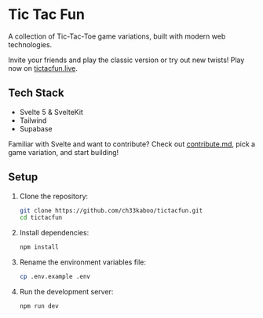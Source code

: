 # Tic Tac Fun

A collection of Tic-Tac-Toe game variations, built with modern web technologies.

Invite your friends and play the classic version or try out new twists! Play now on [tictacfun.live](https://tictacfun.live).

## Tech Stack

- Svelte 5 & SvelteKit
- Tailwind
- Supabase

Familiar with Svelte and want to contribute? Check out [contribute.md](./contribute.md), pick a game variation, and start building!

## Setup

1. Clone the repository:
   ```sh
   git clone https://github.com/ch33kaboo/tictacfun.git
   cd tictacfun
   ```
2. Install dependencies:
   ```sh
   npm install
   ```
3. Rename the environment variables file:
   ```sh
   cp .env.example .env
   ```
4. Run the development server:
   ```sh
   npm run dev
   ```
